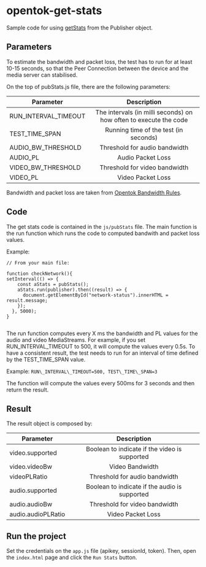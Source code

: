 # opentok-get-stats

Sample code for using [getStats](https://tokbox.com/developer/sdks/js/reference/Publisher.html#getStats) from the Publisher object.

## Parameters

To estimate the bandwidth and packet loss, the test has to run for at least 10-15 seconds, so that the Peer Connection between the device and the media server can stabilised.

On the top of pubStats.js file, there are the following parameters:

| Parameter   |      Description      | 
|----------|:-------------------------------:|
| RUN\_INTERVAL\_TIMEOUT |  The intervals (in milli seconds) on how often to execute the code  | 
| TEST\_TIME\_SPAN |   Running time of the test (in seconds)  | 
| AUDIO\_BW\_THRESHOLD|  Threshold for audio bandwidth  | 
| AUDIO\_PL |  Audio Packet Loss   | 
| VIDEO\_BW\_THRESHOLD | Threshold for video bandwidth    | 
| VIDEO\_PL | Video Packet Loss     | 

Bandwidth and packet loss are taken from [Opentok Bandwidth Rules](https://support.tokbox.com/hc/en-us/articles/360029732311-What-is-the-minimum-bandwidth-requirement-to-use-OpenTok-).


## Code

The get stats code is contained in the `js/pubStats` file. 
The main function is the run function which runs the code to computed bandwith and packet loss values.

Example: 

```
// From your main file: 

function checkNetwork(){
setInterval(() => {
    const aStats = pubStats();
    aStats.run(publisher).then((result) => {
      document.getElementById("network-status").innerHTML = result.message;
    });
  }, 5000);
}


```

The run function computes every X ms the bandwidth and PL values for the audio and video MediaStreams. For example, if you set RUN\_INTERVAL\_TIMEOUT to 500, it will compute the values every 0.5s. To have a consistent result, the test needs to run for an interval of time defined by the TEST\_TIME\_SPAN value. 

Example: `RUN\_INTERVAL\_TIMEOUT=500, TEST\_TIME\_SPAN=3`

The function will compute the values every 500ms for 3 seconds and then return the result.


## Result

The result object is composed by: 

| Parameter   |      Description      | 
|----------|:-------------------------------:|
| video.supported |  Boolean to indicate if the video is supported  | 
| video.videoBw |   Video Bandwidth   | 
| videoPLRatio|  Threshold for audio bandwidth  | 
| audio.supported |  Boolean to indicate if the audio is supported  | 
| audio.audioBw| Threshold for video bandwidth    | 
| audio.audioPLRatio| Video Packet Loss     | 



## Run the project

Set the credentials on the `app.js` file (apikey, sessionId, token). Then, open the `index.html` page and click the `Run Stats` button.



